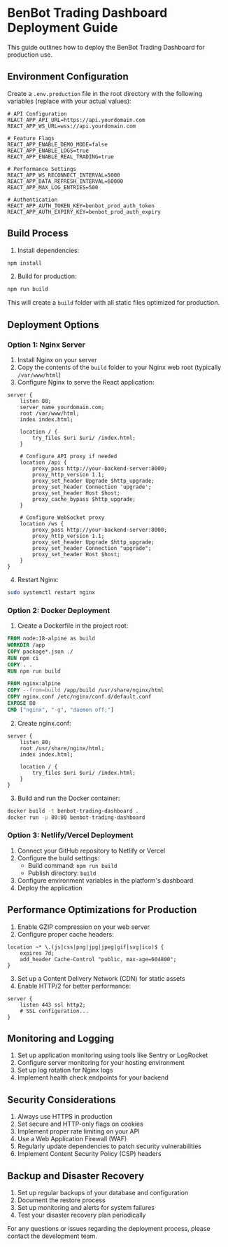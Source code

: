 # BenBot Trading Dashboard Deployment Guide

This guide outlines how to deploy the BenBot Trading Dashboard for production use.

## Environment Configuration

Create a `.env.production` file in the root directory with the following variables (replace with your actual values):

```
# API Configuration 
REACT_APP_API_URL=https://api.yourdomain.com
REACT_APP_WS_URL=wss://api.yourdomain.com

# Feature Flags
REACT_APP_ENABLE_DEMO_MODE=false
REACT_APP_ENABLE_LOGS=true
REACT_APP_ENABLE_REAL_TRADING=true

# Performance Settings
REACT_APP_WS_RECONNECT_INTERVAL=5000
REACT_APP_DATA_REFRESH_INTERVAL=60000
REACT_APP_MAX_LOG_ENTRIES=500

# Authentication
REACT_APP_AUTH_TOKEN_KEY=benbot_prod_auth_token
REACT_APP_AUTH_EXPIRY_KEY=benbot_prod_auth_expiry
```

## Build Process

1. Install dependencies:
```bash
npm install
```

2. Build for production:
```bash
npm run build
```

This will create a `build` folder with all static files optimized for production.

## Deployment Options

### Option 1: Nginx Server

1. Install Nginx on your server
2. Copy the contents of the `build` folder to your Nginx web root (typically `/var/www/html`)
3. Configure Nginx to serve the React application:

```nginx
server {
    listen 80;
    server_name yourdomain.com;
    root /var/www/html;
    index index.html;
    
    location / {
        try_files $uri $uri/ /index.html;
    }
    
    # Configure API proxy if needed
    location /api {
        proxy_pass http://your-backend-server:8000;
        proxy_http_version 1.1;
        proxy_set_header Upgrade $http_upgrade;
        proxy_set_header Connection 'upgrade';
        proxy_set_header Host $host;
        proxy_cache_bypass $http_upgrade;
    }
    
    # Configure WebSocket proxy
    location /ws {
        proxy_pass http://your-backend-server:8000;
        proxy_http_version 1.1;
        proxy_set_header Upgrade $http_upgrade;
        proxy_set_header Connection "upgrade";
        proxy_set_header Host $host;
    }
}
```

4. Restart Nginx:
```bash
sudo systemctl restart nginx
```

### Option 2: Docker Deployment

1. Create a Dockerfile in the project root:

```dockerfile
FROM node:18-alpine as build
WORKDIR /app
COPY package*.json ./
RUN npm ci
COPY . .
RUN npm run build

FROM nginx:alpine
COPY --from=build /app/build /usr/share/nginx/html
COPY nginx.conf /etc/nginx/conf.d/default.conf
EXPOSE 80
CMD ["nginx", "-g", "daemon off;"]
```

2. Create nginx.conf:

```nginx
server {
    listen 80;
    root /usr/share/nginx/html;
    index index.html;
    
    location / {
        try_files $uri $uri/ /index.html;
    }
}
```

3. Build and run the Docker container:
```bash
docker build -t benbot-trading-dashboard .
docker run -p 80:80 benbot-trading-dashboard
```

### Option 3: Netlify/Vercel Deployment

1. Connect your GitHub repository to Netlify or Vercel
2. Configure the build settings:
   - Build command: `npm run build`
   - Publish directory: `build`
3. Configure environment variables in the platform's dashboard
4. Deploy the application

## Performance Optimizations for Production

1. Enable GZIP compression on your web server
2. Configure proper cache headers:

```nginx
location ~* \.(js|css|png|jpg|jpeg|gif|svg|ico)$ {
    expires 7d;
    add_header Cache-Control "public, max-age=604800";
}
```

3. Set up a Content Delivery Network (CDN) for static assets
4. Enable HTTP/2 for better performance:

```nginx
server {
    listen 443 ssl http2;
    # SSL configuration...
}
```

## Monitoring and Logging

1. Set up application monitoring using tools like Sentry or LogRocket
2. Configure server monitoring for your hosting environment
3. Set up log rotation for Nginx logs
4. Implement health check endpoints for your backend

## Security Considerations

1. Always use HTTPS in production
2. Set secure and HTTP-only flags on cookies
3. Implement proper rate limiting on your API
4. Use a Web Application Firewall (WAF)
5. Regularly update dependencies to patch security vulnerabilities
6. Implement Content Security Policy (CSP) headers

## Backup and Disaster Recovery

1. Set up regular backups of your database and configuration
2. Document the restore process
3. Set up monitoring and alerts for system failures
4. Test your disaster recovery plan periodically

For any questions or issues regarding the deployment process, please contact the development team.
